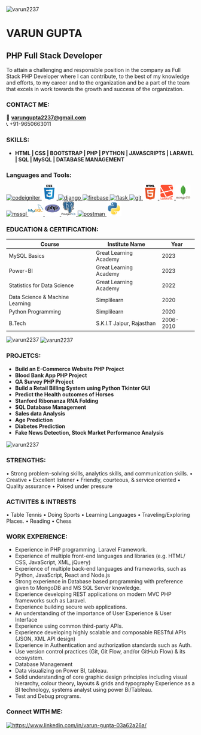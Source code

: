 <p align="left"> <img src="https://user-images.githubusercontent.com/90236635/232446433-d5540fa2-fe28-4bb8-b929-cdb51fe61336.gif" alt="varun2237" /> </p>

# VARUN GUPTA
## PHP Full Stack Developer
<p> To attain a challenging and responsible position in the company as Full
Stack PHP Developer where I can contribute, to the best of my
knowledge and efforts, to my career and to the organization and be a
part of the team that excels in work towards the growth and success of
the organization.</p>

### CONTACT ME:      
📨 **varungupta2237@gmail.com**    
📞 +91-9650663011

### SKILLS:
*  **HTML | CSS | BOOTSTRAP | PHP | PYTHON | JAVASCRIPTS | LARAVEL | SQL | MySQL | DATABASE MANAGEMENT** 

<h3 align="left">Languages and Tools:</h3>
<p align="left"> <a href="https://codeigniter.com" target="_blank" rel="noreferrer"> <img src="https://cdn.worldvectorlogo.com/logos/codeigniter.svg" alt="codeigniter" width="40" height="40"/> </a> <a href="https://www.w3schools.com/css/" target="_blank" rel="noreferrer"> <img src="https://raw.githubusercontent.com/devicons/devicon/master/icons/css3/css3-original-wordmark.svg" alt="css3" width="40" height="40"/> </a> <a href="https://www.djangoproject.com/" target="_blank" rel="noreferrer"> <img src="https://cdn.worldvectorlogo.com/logos/django.svg" alt="django" width="40" height="40"/> </a> <a href="https://firebase.google.com/" target="_blank" rel="noreferrer"> <img src="https://www.vectorlogo.zone/logos/firebase/firebase-icon.svg" alt="firebase" width="40" height="40"/> </a> <a href="https://flask.palletsprojects.com/" target="_blank" rel="noreferrer"> <img src="https://www.vectorlogo.zone/logos/pocoo_flask/pocoo_flask-icon.svg" alt="flask" width="40" height="40"/> </a> <a href="https://git-scm.com/" target="_blank" rel="noreferrer"> <img src="https://www.vectorlogo.zone/logos/git-scm/git-scm-icon.svg" alt="git" width="40" height="40"/> </a> <a href="https://www.w3.org/html/" target="_blank" rel="noreferrer"> <img src="https://raw.githubusercontent.com/devicons/devicon/master/icons/html5/html5-original-wordmark.svg" alt="html5" width="40" height="40"/> </a> <a href="https://laravel.com/" target="_blank" rel="noreferrer"> <img src="https://raw.githubusercontent.com/devicons/devicon/master/icons/laravel/laravel-plain-wordmark.svg" alt="laravel" width="40" height="40"/> </a> <a href="https://www.mongodb.com/" target="_blank" rel="noreferrer"> <img src="https://raw.githubusercontent.com/devicons/devicon/master/icons/mongodb/mongodb-original-wordmark.svg" alt="mongodb" width="40" height="40"/> </a> <a href="https://www.microsoft.com/en-us/sql-server" target="_blank" rel="noreferrer"> <img src="https://www.svgrepo.com/show/303229/microsoft-sql-server-logo.svg" alt="mssql" width="40" height="40"/> </a> <a href="https://www.mysql.com/" target="_blank" rel="noreferrer"> <img src="https://raw.githubusercontent.com/devicons/devicon/master/icons/mysql/mysql-original-wordmark.svg" alt="mysql" width="40" height="40"/> </a> <a href="https://www.php.net" target="_blank" rel="noreferrer"> <img src="https://raw.githubusercontent.com/devicons/devicon/master/icons/php/php-original.svg" alt="php" width="40" height="40"/> </a> <a href="https://www.postgresql.org" target="_blank" rel="noreferrer"> <img src="https://raw.githubusercontent.com/devicons/devicon/master/icons/postgresql/postgresql-original-wordmark.svg" alt="postgresql" width="40" height="40"/> </a> <a href="https://postman.com" target="_blank" rel="noreferrer"> <img src="https://www.vectorlogo.zone/logos/getpostman/getpostman-icon.svg" alt="postman" width="40" height="40"/> </a> <a href="https://www.python.org" target="_blank" rel="noreferrer"> <img src="https://raw.githubusercontent.com/devicons/devicon/master/icons/python/python-original.svg" alt="python" width="40" height="40"/> </a> </p>

### EDUCATION & CERTIFICATION:

<table>
  <thead>
    <tr>
      <th>Course</th>
      <th>Institute Name</th>
      <th>Year</th>
    </tr>
  </thead>
  <tbody>
    <tr>
      <td>MySQL Basics</td>
      <td>Great Learning Academy</td>
      <td>2023</td>
    </tr>
    <tr>
      <td>Power-BI</td>
      <td>Great Learning Academy</td>
      <td>2023</td>
    </tr>
    <tr>
      <td>Statistics for Data Science</td>
      <td>Great Learning Academy</td>
      <td>2022</td>
    </tr>
    <tr>
      <td>Data Science & Machine Learning</td>
      <td>Simplilearn</td>
      <td>2020</td>
    </tr>
    <tr>
      <td>Python Programming</td>
      <td>Simplilearn</td>
      <td>2020</td>
    </tr>
    <tr>
      <td>B.Tech</td>
      <td>S.K.I.T Jaipur, Rajasthan </td>
      <td>2006-2010</td>
    </tr>
    
    
  <tbody>

</table>


<p><img align="left" src="https://github-readme-stats.vercel.app/api/top-langs?username=varun2237&show_icons=true&locale=en&layout=compact" alt="varun2237" /></p>
<p>&nbsp;<img align="center" src="https://github-readme-stats.vercel.app/api?username=varun2237&show_icons=true&locale=en" alt="varun2237" /></p>

### PROJETCS:

* **Build an E-Commerce Website PHP Project**
* **Blood Bank App PHP Project**
* **QA Survey PHP Project**
* **Build a Retail Billing System using Python Tkinter GUI**
* **Predict the Health outcomes of Horses**
* **Stanford Ribonanza RNA Folding**
* **SQL Database Management**
* **Sales data Analysis**
* **Age Prediction**
* **Diabetes Prediction**
* **Fake News Detection, Stock Market Performance Analysis**

<p><img align="center" src="https://github-readme-streak-stats.herokuapp.com/?user=varun2237&" alt="varun2237" /></p>

### STRENGTHS:
• Strong problem-solving skills, analytics skills, and communication skills.
• Creative
• Excellent listener
• Friendly, courteous, & service oriented
• Quality assurance
• Poised under pressure

### ACTIVITES & INTRESTS
• Table Tennis
• Doing Sports
• Learning Languages
• Traveling/Exploring Places.
• Reading
• Chess

### WORK EXPERIENCE:
* Experience in PHP programming. Laravel Framework.
* Experience of multiple front-end languages and libraries (e.g. HTML/ CSS, JavaScript, XML, jQuery)
* Experience of multiple back-end languages and frameworks, such as Python, JavaScript, React and Node.js
* Strong experience in Database based programming with preference given to MongoDB and MS SQL Server knowledge.
* Experience developing REST applications on modern MVC PHP frameworks such as Laravel.
* Experience building secure web applications.
* An understanding of the importance of User Experience & User Interface
* Experience using common third-party APIs.
* Experience developing highly scalable and composable RESTful APIs (JSON, XML API design)
* Experience in Authentication and authorization standards such as Auth.
* Use version control practices (Git, Git Flow, and/or GitHub Flow) & its ecosystem.
* Database Management
* Data visualizing on Power BI, tableau.
* Solid understanding of core graphic design principles including visual hierarchy, colour theory, layouts & grids and typography Experience as a BI technology, systems analyst using power Bi/Tableau.
* Test and Debug programs.

### Connect WITH ME:
<p align="left">
<a href="https://linkedin.com/in/https://www.linkedin.com/in/varun-gupta-03a62a26a/" target="blank"><img align="center" src="https://raw.githubusercontent.com/rahuldkjain/github-profile-readme-generator/master/src/images/icons/Social/linked-in-alt.svg" alt="https://www.linkedin.com/in/varun-gupta-03a62a26a/" height="30" width="40" /></a>
</p>






